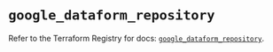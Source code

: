 # `google_dataform_repository`

Refer to the Terraform Registry for docs: [`google_dataform_repository`](https://registry.terraform.io/providers/hashicorp/google-beta/5.12.0/docs/resources/google_dataform_repository).
